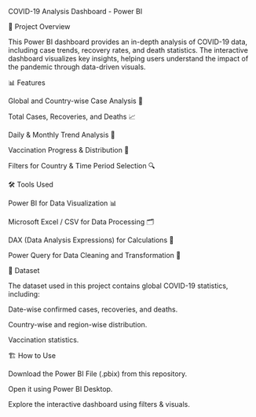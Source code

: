 COVID-19 Analysis Dashboard - Power BI

📌 Project Overview

This Power BI dashboard provides an in-depth analysis of COVID-19 data, including case trends, recovery rates, and death statistics. The interactive dashboard visualizes key insights, helping users understand the impact of the pandemic through data-driven visuals.

📊 Features

Global and Country-wise Case Analysis 📍

Total Cases, Recoveries, and Deaths 📈

Daily & Monthly Trend Analysis 📅

Vaccination Progress & Distribution 💉

Filters for Country & Time Period Selection 🔍

🛠️ Tools Used

Power BI for Data Visualization 📊

Microsoft Excel / CSV for Data Processing 🗂️

DAX (Data Analysis Expressions) for Calculations 📑

Power Query for Data Cleaning and Transformation 🔄

📂 Dataset

The dataset used in this project contains global COVID-19 statistics, including:

Date-wise confirmed cases, recoveries, and deaths.

Country-wise and region-wise distribution.

Vaccination statistics.



🏗️ How to Use

Download the Power BI File (.pbix) from this repository.

Open it using Power BI Desktop.

Explore the interactive dashboard using filters & visuals.

